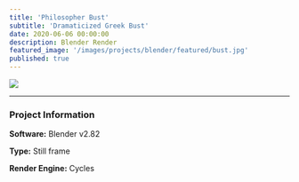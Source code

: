 ```yaml
---
title: 'Philosopher Bust'
subtitle: 'Dramaticized Greek Bust'
date: 2020-06-06 00:00:00
description: Blender Render
featured_image: '/images/projects/blender/featured/bust.jpg'
published: true
---
```


![]({{site.baseurl}}/images/projects/blender/full_size/bust.png)

---

### Project Information

**Software:** Blender v2.82

**Type:** Still frame

**Render Engine:** Cycles